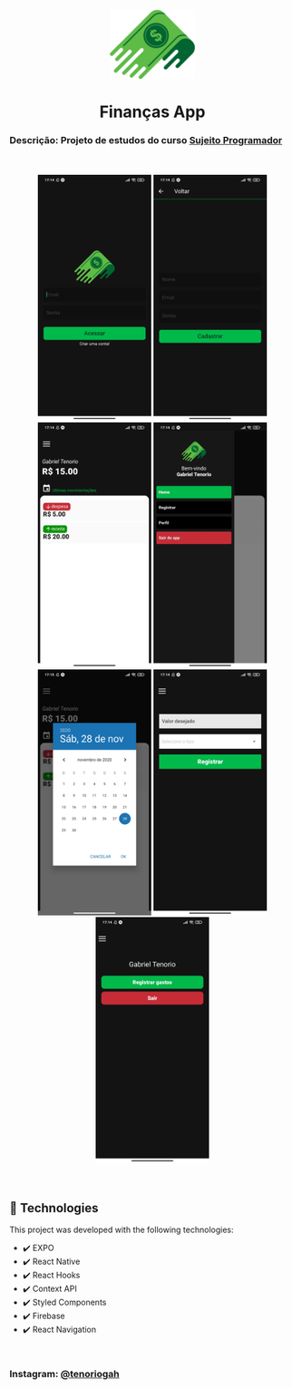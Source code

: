 <h1 align="center"> 
  <br> 
  <img src="./github/logo.png" alt="Finanças App" width="150">
  <br>
  <br>
  Finanças App
  <br>
</h1>

### Descrição: Projeto de estudos do curso [Sujeito Programador](https://sujeitoprogramador.com/)

<div align="center">
<br>
<br>
<img src="./github/signIn.jpg" alt="signIn" width="200">
<img src="./github/signUp.jpg" alt="signUp" width="200">
<img src="./github/home.jpg" alt="home" width="200">
<img src="./github/drawer.jpg" alt="drawer" width="200">
<img src="./github/datePicker.jpg" alt="dater picker" width="200">
<img src="./github/register.jpg" alt="register" width="200">
<img src="./github/profile.jpg" alt="profile" width="200">
<br>
<br>
<br>
</div>

## 🚀 Technologies

This project was developed with the following technologies:

- ✔️ EXPO
- ✔️ React Native
- ✔️ React Hooks
- ✔️ Context API
- ✔️ Styled Components
- ✔️ Firebase
- ✔️ React Navigation

<br>

### Instagram: [@tenoriogah](https://www.instagram.com/tenoriogah)
